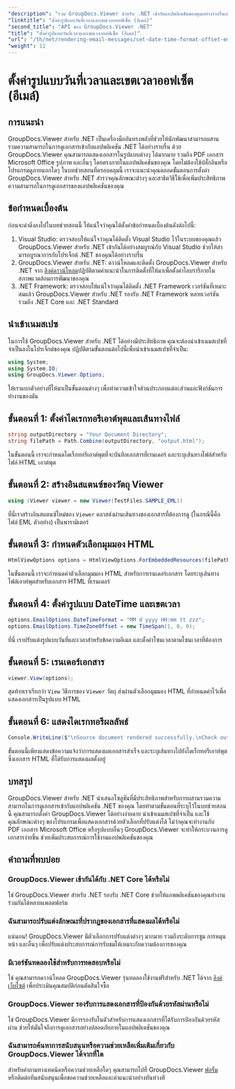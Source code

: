 ```yaml
---
"description": "รวม GroupDocs.Viewer สำหรับ .NET เข้ากับแอปพลิเคชันของคุณอย่างราบรื่นเพื่อความสามารถในการดูเอกสารที่มีประสิทธิภาพ ปรับปรุงประสบการณ์ของผู้ใช้ด้วยตัวเลือกที่ปรับแต่งได้"
"linktitle": "ตั้งค่ารูปแบบวันที่เวลาและเขตเวลาออฟเซ็ต (อีเมล์)"
"second_title": "API ของ GroupDocs.Viewer .NET"
"title": "ตั้งค่ารูปแบบวันที่เวลาและเขตเวลาออฟเซ็ต (อีเมล์)"
"url": "/th/net/rendering-email-messages/set-date-time-format-offset-email/"
"weight": 11
---
```


# ตั้งค่ารูปแบบวันที่เวลาและเขตเวลาออฟเซ็ต (อีเมล์)


## การแนะนำ
GroupDocs.Viewer สำหรับ .NET เป็นเครื่องมืออันทรงพลังที่ช่วยให้นักพัฒนาสามารถผสานรวมความสามารถในการดูเอกสารเข้ากับแอปพลิเคชัน .NET ได้อย่างราบรื่น ด้วย GroupDocs.Viewer คุณสามารถแสดงเอกสารในรูปแบบต่างๆ ได้มากมาย รวมถึง PDF เอกสาร Microsoft Office รูปภาพ และอื่นๆ โดยตรงภายในแอปพลิเคชันของคุณ โดยไม่ต้องใช้ปลั๊กอินหรือโปรแกรมดูภายนอกใดๆ ในบทช่วยสอนที่ครอบคลุมนี้ เราจะแนะนำคุณตลอดขั้นตอนการตั้งค่า GroupDocs.Viewer สำหรับ .NET สำรวจคุณลักษณะต่างๆ และสาธิตวิธีใช้เพื่อเพิ่มประสิทธิภาพความสามารถในการดูเอกสารของแอปพลิเคชันของคุณ
## ข้อกำหนดเบื้องต้น
ก่อนจะดำดิ่งลงไปในบทช่วยสอนนี้ ให้แน่ใจว่าคุณได้ตั้งค่าข้อกำหนดเบื้องต้นดังต่อไปนี้:
1. Visual Studio: ตรวจสอบให้แน่ใจว่าคุณได้ติดตั้ง Visual Studio ไว้ในระบบของคุณแล้ว GroupDocs.Viewer สำหรับ .NET เข้ากันได้อย่างสมบูรณ์กับ Visual Studio ช่วยให้สามารถบูรณาการกับโปรเจ็กต์ .NET ของคุณได้อย่างราบรื่น
2. GroupDocs.Viewer สำหรับ .NET: ดาวน์โหลดและติดตั้ง GroupDocs.Viewer สำหรับ .NET จาก [ลิงค์ดาวน์โหลด](https://releases.groupdocs.com/viewer/net/)ปฏิบัติตามคำแนะนำในการติดตั้งที่ให้มาเพื่อตั้งค่าไลบรารีภายในสภาพแวดล้อมการพัฒนาของคุณ
3. .NET Framework: ตรวจสอบให้แน่ใจว่าคุณได้ติดตั้ง .NET Framework เวอร์ชันที่เหมาะสมแล้ว GroupDocs.Viewer สำหรับ .NET รองรับ .NET Framework หลายเวอร์ชัน รวมถึง .NET Core และ .NET Standard

## นำเข้าเนมสเปซ
ในการใช้ GroupDocs.Viewer สำหรับ .NET ได้อย่างมีประสิทธิภาพ คุณจะต้องนำเข้าเนมสเปซที่จำเป็นลงในโปรเจ็กต์ของคุณ ปฏิบัติตามขั้นตอนต่อไปนี้เพื่อนำเข้าเนมสเปซที่จำเป็น:

```csharp
using System;
using System.IO;
using GroupDocs.Viewer.Options;
```


ให้เราแยกตัวอย่างที่ให้มาเป็นขั้นตอนต่างๆ เพื่อทำความเข้าใจส่วนประกอบแต่ละส่วนและฟังก์ชันการทำงานของมัน
## ขั้นตอนที่ 1: ตั้งค่าไดเรกทอรีเอาต์พุตและเส้นทางไฟล์
```csharp
string outputDirectory = "Your Document Directory";
string filePath = Path.Combine(outputDirectory, "output.html");
```
ในขั้นตอนนี้ เราจะกำหนดไดเร็กทอรีเอาต์พุตที่จะบันทึกเอกสารที่เรนเดอร์ และระบุเส้นทางไฟล์สำหรับไฟล์ HTML เอาต์พุต
## ขั้นตอนที่ 2: สร้างอินสแตนซ์ของวัตถุ Viewer
```csharp
using (Viewer viewer = new Viewer(TestFiles.SAMPLE_EML))
```
ที่นี่เราสร้างอินสแตนซ์ใหม่ของ `Viewer` คลาสส่งผ่านเส้นทางของเอกสารที่ต้องการดู (ในกรณีนี้คือไฟล์ EML ตัวอย่าง) เป็นพารามิเตอร์
## ขั้นตอนที่ 3: กำหนดตัวเลือกมุมมอง HTML
```csharp
HtmlViewOptions options = HtmlViewOptions.ForEmbeddedResources(filePath);
```
ในขั้นตอนนี้ เราจะกำหนดค่าตัวเลือกมุมมอง HTML สำหรับการเรนเดอร์เอกสาร โดยระบุเส้นทางไฟล์เอาท์พุตสำหรับเอกสาร HTML ที่เรนเดอร์
## ขั้นตอนที่ 4: ตั้งค่ารูปแบบ DateTime และเขตเวลา
```csharp
options.EmailOptions.DateTimeFormat = "MM d yyyy HH:mm tt zzz";
options.EmailOptions.TimeZoneOffset = new TimeSpan(1, 0, 0);
```
ที่นี่ เราปรับแต่งรูปแบบวันที่และเวลาสำหรับข้อความอีเมล และตั้งค่าโซนเวลาตามโซนเวลาที่ต้องการ
## ขั้นตอนที่ 5: เรนเดอร์เอกสาร
```csharp
viewer.View(options);
```
สุดท้ายเราเรียกว่า `View` วิธีการของ `Viewer` วัตถุ ส่งผ่านตัวเลือกมุมมอง HTML ที่กำหนดค่าไว้เพื่อแสดงเอกสารเป็นรูปแบบ HTML
## ขั้นตอนที่ 6: แสดงไดเรกทอรีผลลัพธ์
```csharp
Console.WriteLine($"\nSource document rendered successfully.\nCheck output in {outputDirectory}.");
```
ขั้นตอนนี้เพียงแสดงข้อความแจ้งว่าการแสดงผลเอกสารสำเร็จ และระบุเส้นทางไปยังไดเร็กทอรีเอาท์พุตซึ่งเอกสาร HTML ที่ได้รับการแสดงผลตั้งอยู่

## บทสรุป
GroupDocs.Viewer สำหรับ .NET นำเสนอโซลูชันที่มีประสิทธิภาพสำหรับการผสานรวมความสามารถในการดูเอกสารเข้ากับแอปพลิเคชัน .NET ของคุณ โดยทำตามขั้นตอนที่ระบุไว้ในบทช่วยสอนนี้ คุณสามารถตั้งค่า GroupDocs.Viewer ได้อย่างง่ายดาย นำเข้าเนมสเปซที่จำเป็น และใช้คุณลักษณะต่างๆ ของโปรแกรมเพื่อแสดงเอกสารด้วยตัวเลือกที่ปรับแต่งได้ ไม่ว่าคุณจะทำงานกับ PDF เอกสาร Microsoft Office หรือรูปแบบอื่นๆ GroupDocs.Viewer จะทำให้กระบวนการดูเอกสารง่ายขึ้น ช่วยเพิ่มประสบการณ์การใช้งานแอปพลิเคชันของคุณ
## คำถามที่พบบ่อย
### GroupDocs.Viewer เข้ากันได้กับ .NET Core ได้หรือไม่
ใช่ GroupDocs.Viewer สำหรับ .NET รองรับ .NET Core ช่วยให้แอพพลิเคชันของคุณทำงานร่วมกันได้หลายแพลตฟอร์ม
### ฉันสามารถปรับแต่งลักษณะที่ปรากฏของเอกสารที่แสดงผลได้หรือไม่
แน่นอน! GroupDocs.Viewer มีตัวเลือกการปรับแต่งต่างๆ มากมาย รวมถึงระดับการซูม การหมุนหน้า และอื่นๆ เพื่อปรับแต่งประสบการณ์การรับชมให้เหมาะกับความต้องการของคุณ
### มีเวอร์ชันทดลองใช้สำหรับการทดสอบหรือไม่
ใช่ คุณสามารถดาวน์โหลด GroupDocs.Viewer รุ่นทดลองใช้งานฟรีสำหรับ .NET ได้จาก [ลิงค์เว็บไซต์](https://releases.groupdocs.com/viewer/net/) เพื่อประเมินคุณสมบัติก่อนตัดสินใจซื้อ
### GroupDocs.Viewer รองรับการแสดงเอกสารที่ป้องกันด้วยรหัสผ่านหรือไม่
ใช่ GroupDocs.Viewer มีการรองรับในตัวสำหรับการแสดงเอกสารที่ได้รับการป้องกันด้วยรหัสผ่าน ช่วยให้มั่นใจถึงการดูเอกสารอย่างปลอดภัยภายในแอปพลิเคชันของคุณ
### ฉันสามารถค้นหาการสนับสนุนหรือความช่วยเหลือเพิ่มเติมเกี่ยวกับ GroupDocs.Viewer ได้จากที่ใด
สำหรับคำถามทางเทคนิคหรือความช่วยเหลือใดๆ คุณสามารถไปที่ GroupDocs.Viewer [ฟอรั่ม](https://forum.groupdocs.com/c/viewer/9) หรือติดต่อทีมสนับสนุนเพื่อขอความช่วยเหลือและคำแนะนำอย่างทันท่วงที
